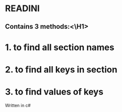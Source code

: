 # READINI
<H2>Contains 3 methods:<\H1>
 <H1> 1. to find all section names</H1>
 <H1> 2. to find all keys in section</H1>
 <H1>3. to find values of keys</H1>
Written in c#
